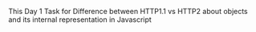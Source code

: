 This Day 1 Task  for
   Difference between HTTP1.1 vs HTTP2
   about objects and its internal representation in Javascript